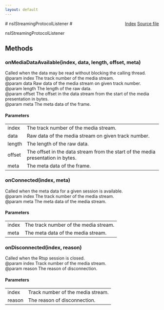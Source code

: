 ```yaml
---
layout: default
---
```

<div class='links' style='float:right'><a href="../index.html">Index</a>
<a href="http://dxr.mozilla.org/mozilla-central/source/netwerk/base/public/nsIStreamingProtocolController.idl">Source file</a>
</div>
# nsIStreamingProtocolListener #
  
nsIStreamingProtocolListener  
  

## Methods ##

### onMediaDataAvailable(index, data, length, offset, meta) ###
  
Called when the data may be read without blocking the calling thread.  
@param index The track number of the media stream.  
@param data Raw data of the media stream on given track number.  
@param length The length of the raw data.  
@param offset The offset in the data stream from the start of the media  
              presentation in bytes.  
@param meta The meta data of the frame.  
  

#### Parameters ####

<table>

<tr>
<td>index</td>
<td>The track number of the media stream.  
</td>
</tr>

<tr>
<td>data</td>
<td>Raw data of the media stream on given track number.  
</td>
</tr>

<tr>
<td>length</td>
<td>The length of the raw data.  
</td>
</tr>

<tr>
<td>offset</td>
<td>The offset in the data stream from the start of the media  
              presentation in bytes.  
</td>
</tr>

<tr>
<td>meta</td>
<td>The meta data of the frame.  
</td>
</tr>

</table>

### onConnected(index, meta) ###
  
Called when the meta data for a given session is available.  
@param index The track number of the media stream.  
@param meta The meta data of the media stream.  
  

#### Parameters ####

<table>

<tr>
<td>index</td>
<td>The track number of the media stream.  
</td>
</tr>

<tr>
<td>meta</td>
<td>The meta data of the media stream.  
</td>
</tr>

</table>

### onDisconnected(index, reason) ###
  
Called when the Rtsp session is closed.  
@param index Track number of the media stream.  
@param reason The reason of disconnection.  
  

#### Parameters ####

<table>

<tr>
<td>index</td>
<td>Track number of the media stream.  
</td>
</tr>

<tr>
<td>reason</td>
<td>The reason of disconnection.  
</td>
</tr>

</table>
